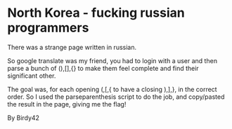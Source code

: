 # North Korea - fucking russian programmers 

There was a strange page written in russian.

So google translate was my friend, you had to login with a user and then parse a bunch of (),[],{} to make them feel complete and find their significant other.

The goal was, for each opening (,[,{ to have a closing ),],}, in the correct order. So I used the parseparenthesis script to do the job, and copy/pasted the result in the page, giving me the flag!


By Birdy42
